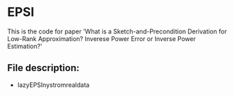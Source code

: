 # EPSI

This is the code for paper 'What is a Sketch-and-Precondition Derivation for Low-Rank Approximation? Inverese Power Error or Inverse Power Estimation?' 

## File description:

 - lazyEPSInystromrealdata 
